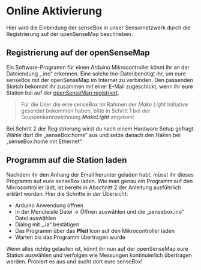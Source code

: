 # Online Aktivierung
Hier wird die Einbindung der senseBox in unser Sensornetzwerk durch die Registrierung auf der openSenseMap beschrieben.

## Registrierung auf der openSenseMap
Ein Software-Programm für einen Arduino Mikrocontroller könnt ihr an der Dateiendung „.ino“ erkennen. Eine solche Ino-Datei benötigt ihr, um eure senseBox mit der openSenseMap im Internet zu verbinden. Den passenden Sketch bekommt ihr zusammen mit einer E-Mail zugeschickt, wenn ihr eure Station bei auf der [openSenseMap registriert](http://www.opensensemap.org/register).

> Für die User die eine senseBox im Rahmen der *Make Light* Initiative gesendet bekommen haben, bitte in Schritt 1 bei der Gruppenkennzeichnung ***MakeLight*** angeben!

Bei Schritt 2 der Registrierung wirst du nach einem Hardware Setup gefragt. Wähle dort die „senseBox:home“ aus und setze danach den Haken bei „senseBox:home mit Ethernet“.

## Programm auf die Station laden
Nachdem ihr den Anhang der Email herunter geladen habt, müsst ihr dieses Programm auf eure senseBox laden. Wie man genau ein Programm auf den Mikrocontroller lädt, ist bereits in Abschnitt 2 der Anleitung ausführlich erklärt worden. Hier die Schritte in der Übersicht:

- Arduino Anwendung öffnen
- In der Menüleiste Datei → Öffnen auswählen und die „sensebox.ino“ Datei auswählen
- Dialog mit „Ja“ bestätigen
- Das Programm über das **Pfeil** Icon auf den Mikrocontroller laden
- Warten bis das Programm übertragen wurde

Wenn alles richtig gelaufen ist, könnt ihr nun auf der openSenseMap eure Station auswählen und verfolgen wie Messungen kontinuierlich übertragen werden. Probiert es aus und sucht dort eure senseBox!
